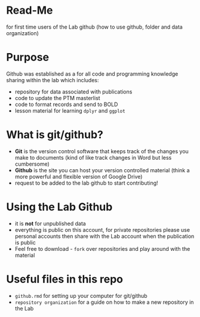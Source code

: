 # Read-Me
for first time users of the Lab github (how to use github, folder and data organization)

# Purpose
Github was established as a for all code and programming knowledge sharing within the lab which includes:
- repository for data associated with publications
- code to update the PTM masterlist
- code to format records and send to BOLD
- lesson material for learning `dplyr` and `ggplot`

# What is git/github?
- **Git** is the version control software that keeps track of the changes you make to documents (kind of like track changes in Word but less cumbersome)
- **Github** is the site you can host your version controlled material (think a more powerful and flexible version of Google Drive)
- request to be added to the lab github to start contributing!

# Using the Lab Github
- it is **not** for unpublished data
- everything is public on this account, for private repositories please use personal accounts then share with the Lab account when the publication is public
- Feel free to download - `fork` over repositories and play around with the material

# Useful files in this repo
- `github.rmd` for setting up your computer for git/github
- `repository organization` for a guide on how to make a new repository in the Lab
